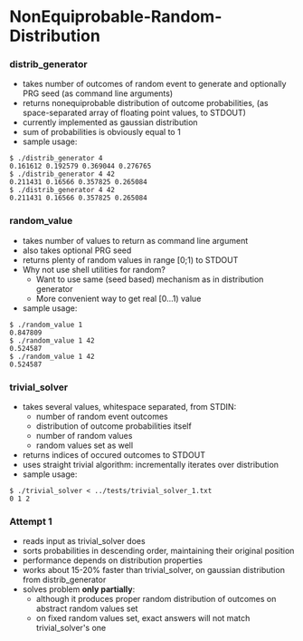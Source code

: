 # NonEquiprobable-Random-Distribution

### distrib_generator
  * takes number of outcomes of random event to generate and optionally PRG seed (as command line arguments)
  * returns nonequiprobable distribution of outcome probabilities, (as space-separated array of floating point values, to STDOUT)
  * currently implemented as gaussian distribution
  * sum of probabilities is obviously equal to 1
  * sample usage:
```
$ ./distrib_generator 4
0.161612 0.192579 0.369044 0.276765
$ ./distrib_generator 4 42
0.211431 0.16566 0.357825 0.265084
$ ./distrib_generator 4 42
0.211431 0.16566 0.357825 0.265084
```


### random_value
  * takes number of values to return as command line argument
  * also takes optional PRG seed
  * returns plenty of random values in range [0;1) to STDOUT
  * Why not use shell utilities for random?
    * Want to use same (seed based) mechanism as in distribution generator
    * More convenient way to get real [0...1) value  
  * sample usage:
```
$ ./random_value 1
0.847809
$ ./random_value 1 42
0.524587
$ ./random_value 1 42
0.524587
```  

### trivial_solver
  * takes several values, whitespace separated, from STDIN:
    * number of random event outcomes
    * distribution of outcome probabilities itself
    * number of random values
    * random values set as well
  * returns indices of occured outcomes to STDOUT
  * uses straight trivial algorithm: incrementally iterates over distribution
  * sample usage:
```
$ ./trivial_solver < ../tests/trivial_solver_1.txt
0 1 2
```


### Attempt 1
  * reads input as trivial_solver does
  * sorts probabilities in descending order, maintaining their original position
  * performance depends on distribution properties
  * works about 15-20% faster than trivial_solver, on gaussian distribution from distrib_generator
  * solves problem **only partially**:
    * although it produces proper random distribution of outcomes on abstract random values set
    * on fixed random values set, exact answers will not match trivial_solver's one    
